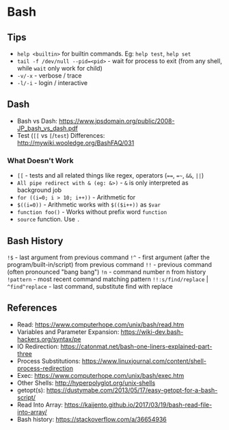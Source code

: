 # Bash

## Tips

- `help <builtin>` for builtin commands. Eg: `help test`, `help set`
- `tail -f /dev/null --pid=<pid>` - wait for process to exit (from any shell, while `wait` only work for child)
- `-v/-x` - verbose / trace
- `-l/-i` - login / interactive

## Dash

- Bash vs Dash: https://www.jpsdomain.org/public/2008-JP_bash_vs_dash.pdf
- Test (`[[` vs `[`/`test`) Differences: http://mywiki.wooledge.org/BashFAQ/031

### What Doesn't Work

- `[[` - tests and all related things like regex, operators (`==`, `=~`, `&&`, `||`)
- `All pipe redirect with & (eg: &>)` - `&` is only interpreted as background job
- `for ((i=0; i > 10; i++))` - Arithmetic for
- `$((i=0))` - Arithmetic works with `$(($i++))` as `$var`
- `function foo()` - Works without prefix word `function`
- `source` function. Use `.`

## Bash History

`!$` - last argument from previous command
`!^` - first argument (after the program/built-in/script) from previous command
`!!` - previous command (often pronounced "bang bang")
`!n` - command number n from history
`!pattern` - most recent command matching pattern
`!!:s/find/replace` | `^find^replace` - last command, substitute find with replace

## References

- Read: https://www.computerhope.com/unix/bash/read.htm
- Variables and Parameter Expansion: https://wiki-dev.bash-hackers.org/syntax/pe
- IO Redirection: https://catonmat.net/bash-one-liners-explained-part-three
- Process Substitutions: https://www.linuxjournal.com/content/shell-process-redirection
- Exec: https://www.computerhope.com/unix/bash/exec.htm
- Other Shells: http://hyperpolyglot.org/unix-shells
- getopt(s): https://dustymabe.com/2013/05/17/easy-getopt-for-a-bash-script/
- Read Into Array: https://kaijento.github.io/2017/03/19/bash-read-file-into-array/
- Bash history: https://stackoverflow.com/a/36654936